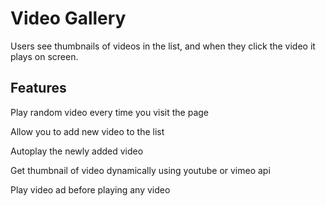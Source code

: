 Video Gallery
==================

Users see thumbnails of videos in the list, and when they click the video it plays on screen.

Features
---------
Play random video every time you visit the page

Allow you to add new video to the list

Autoplay the newly added video

Get thumbnail of video dynamically using youtube or vimeo api

Play video ad before playing any video
